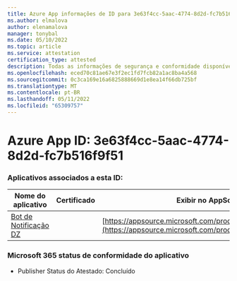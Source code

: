 ```yaml
---
title: Azure App informações de ID para 3e63f4cc-5aac-4774-8d2d-fc7b516f9f51
ms.author: elmalova
author: elenamalova
manager: tonybal
ms.date: 05/10/2022
ms.topic: article
ms.service: attestation
certification_type: attested
description: Todas as informações de segurança e conformidade disponíveis para 3e63f4cc-5aac-4774-8d2d-fc7b516f9f51.
ms.openlocfilehash: eced70c81ae67e3f2ec1fd7fcb82a1ac8ba4a568
ms.sourcegitcommit: 0c3ca169e16a6825888669d1e8ea14f66db725bf
ms.translationtype: MT
ms.contentlocale: pt-BR
ms.lasthandoff: 05/11/2022
ms.locfileid: "65309757"
---
```

# <a name="azure-app-id-3e63f4cc-5aac-4774-8d2d-fc7b516f9f51"></a>Azure App ID: 3e63f4cc-5aac-4774-8d2d-fc7b516f9f51


### <a name="apps-associated-with-this-id"></a>Aplicativos associados a esta ID:
| **Nome do aplicativo** | **Certificado** | **Exibir no AppSource** |
|--------------|---------------|-----------------------|
| [Bot de Notificação DZ](../forward/WA200003839.md) |  | [https://appsource.microsoft.com/product/office/WA200003839](https://appsource.microsoft.com/product/office/WA200003839) |

### <a name="microsoft-365-app-compliance-status"></a>Microsoft 365 status de conformidade do aplicativo
- Publisher Status do Atestado: Concluído
